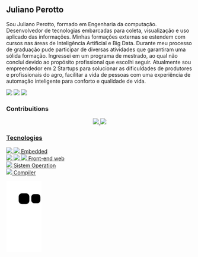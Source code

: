 ## Juliano Perotto



Sou Juliano Perotto, formado em Engenharia da computação. Desenvolvedor de tecnologias embarcadas para coleta, visualização e uso aplicado das informações.
Minhas formações externas se estendem com cursos nas áreas de Inteligência Artificial e Big Data.
Durante meu processo de graduação pude participar de diversas atividades que garantiram uma sólida formação.
Ingressei em um programa de mestrado, ao qual não concluí devido ao propósito profissional que escolhi seguir.
Atualmente sou empreendedor em 2 Startups para solucionar as dificuldades de produtores e profissionais do agro, facilitar a vida de pessoas com uma experiência de automação inteligente para conforto e qualidade de vida.

<div>
<a href="https://instagram.com/julianoperotto/" target="_blank"><img src="https://img.shields.io/badge/-Instagram-%23E4405F?style=for-the-badge&logo=instagram&logoColor=white" target="_blank"></a>
<a href = "mailto:julianoperotto@gmail.com"><img src="https://img.shields.io/badge/Gmail-D14836?style=for-the-badge&logo=gmail&logoColor=white" target="_blank"></a>
<a href="https://www.linkedin.com/in/juliano-perotto/" target="_blank"><img src="https://img.shields.io/badge/-LinkedIn-%230077B5?style=for-the-badge&logo=linkedin&logoColor=white" target="_blank"></a>   
</div>

### Contribuitions

<div align="center">
<a href="https://github.com/jPerotto">
<img height="180em" src="https://github-readme-stats.vercel.app/api?username=jPerotto&show_icons=true&theme=dracula&include_all_commits=true&count_private=true"/>
  <img height="180em" src="https://github-readme-stats.vercel.app/api/top-langs/?username=jPerotto&layout=compact&langs_count=7&theme=dracula"/>
</div>


### Tecnologies

<div align="left">
<div>
<img height="40em" src="https://cdn.jsdelivr.net/gh/devicons/devicon/icons/c/c-original.svg" />
<img height="40em" src="https://cdn.jsdelivr.net/gh/devicons/devicon/icons/cplusplus/cplusplus-original.svg" />
Embedded
</div>

<div>
<img height="40em" src="https://cdn.jsdelivr.net/gh/devicons/devicon/icons/html5/html5-original.svg" />
<img height="40em" src="https://cdn.jsdelivr.net/gh/devicons/devicon/icons/css3/css3-original.svg" />
<img height="40em" src="https://cdn.jsdelivr.net/gh/devicons/devicon/icons/javascript/javascript-original.svg" />
Front-end web
</div>

<div>
<img height="40em" src="https://cdn.jsdelivr.net/gh/devicons/devicon/icons/linux/linux-original.svg" />
Sistem Operation
</div>

<div>
<img height="40em" src="https://cdn.jsdelivr.net/gh/devicons/devicon/icons/gcc/gcc-original.svg" />
Compiler
</div>
</div>

![Snake animation](https://github.com/jperotto/jperotto/blob/output/github-contribution-grid-snake.svg)
